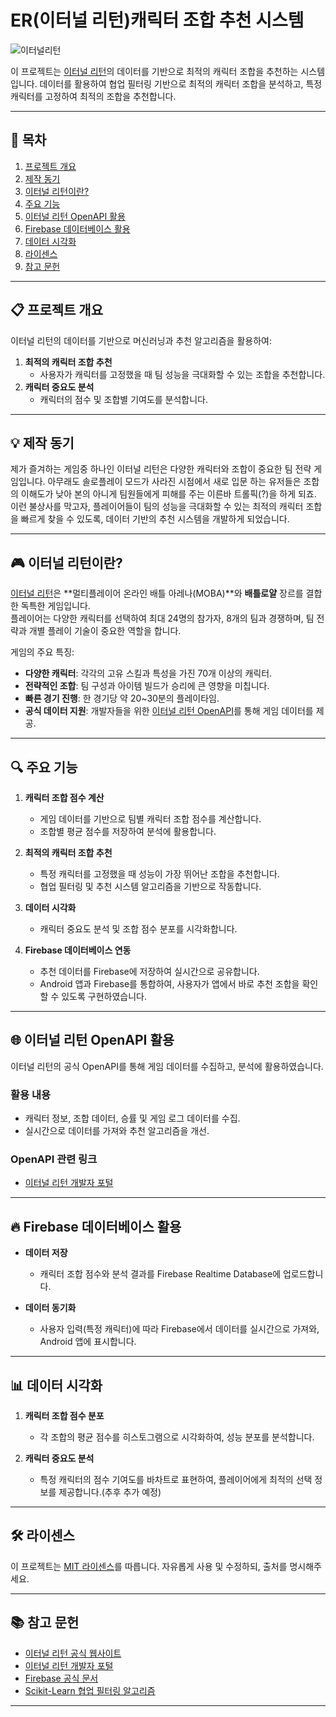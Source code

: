 # ER(이터널 리턴)캐릭터 조합 추천 시스템

![이터널리턴](Season%201_PC_3840%20x%202160.png)

이 프로젝트는 [이터널 리턴](https://playeternalreturn.com)의 데이터를 기반으로 최적의 캐릭터 조합을 추천하는 시스템입니다. 데이터를 활용하여 협업 필터링 기반으로 최적의 캐릭터 조합을 분석하고, 특정 캐릭터를 고정하여 최적의 조합을 추천합니다.

---

## 📖 목차
1. [프로젝트 개요](#프로젝트-개요)
2. [제작 동기](#제작-동기)
3. [이터널 리턴이란?](#이터널-리턴이란)
4. [주요 기능](#주요-기능)
5. [이터널 리턴 OpenAPI 활용](#이터널-리턴-openapi-활용)
6. [Firebase 데이터베이스 활용](#firebase-데이터베이스-활용)
7. [데이터 시각화](#데이터-시각화)
8. [라이센스](#라이센스)
9. [참고 문헌](#참고-문헌)

---

## 📋 **프로젝트 개요**
이터널 리턴의 데이터를 기반으로 머신러닝과 추천 알고리즘을 활용하여:
1. **최적의 캐릭터 조합 추천**  
   - 사용자가 캐릭터를 고정했을 때 팀 성능을 극대화할 수 있는 조합을 추천합니다.
2. **캐릭터 중요도 분석**  
   - 캐릭터의 점수 및 조합별 기여도를 분석합니다.

---

## 💡 **제작 동기**
 제가 즐겨하는 게임중 하나인 이터널 리턴은 다양한 캐릭터와 조합이 중요한 팀 전략 게임입니다. 아무래도 솔로플레이 모드가 사라진 시점에서 새로 입문 하는 유저들은 조합의 이해도가 낮아
 본의 아니게 팀원들에게 피해를 주는 이른바 트롤픽(?)을 하게 되죠.
 이런 불상사를 막고자, 플레이어들이 팀의 성능을 극대화할 수 있는 최적의 캐릭터 조합을 빠르게 찾을 수 있도록, 데이터 기반의 추천 시스템을 개발하게 되었습니다.

---

## 🎮 **이터널 리턴이란?**
[이터널 리턴](https://playeternalreturn.com)은 **멀티플레이어 온라인 배틀 아레나(MOBA)**와 **배틀로얄** 장르를 결합한 독특한 게임입니다.  
플레이어는 다양한 캐릭터를 선택하여 최대 24명의 참가자, 8개의 팀과 경쟁하며, 팀 전략과 개별 플레이 기술이 중요한 역할을 합니다.

게임의 주요 특징:
- **다양한 캐릭터**: 각각의 고유 스킬과 특성을 가진 70개 이상의 캐릭터.
- **전략적인 조합**: 팀 구성과 아이템 빌드가 승리에 큰 영향을 미칩니다.
- **빠른 경기 진행**: 한 경기당 약 20~30분의 플레이타임.
- **공식 데이터 지원**: 개발자들을 위한 [이터널 리턴 OpenAPI](#이터널-리턴-openapi-활용)를 통해 게임 데이터를 제공.

---

## 🔍 **주요 기능**
1. **캐릭터 조합 점수 계산**  
   - 게임 데이터를 기반으로 팀별 캐릭터 조합 점수를 계산합니다.  
   - 조합별 평균 점수를 저장하여 분석에 활용합니다.

2. **최적의 캐릭터 조합 추천**  
   - 특정 캐릭터를 고정했을 때 성능이 가장 뛰어난 조합을 추천합니다.  
   - 협업 필터링 및 추천 시스템 알고리즘을 기반으로 작동합니다.

3. **데이터 시각화**  
   - 캐릭터 중요도 분석 및 조합 점수 분포를 시각화합니다.  

4. **Firebase 데이터베이스 연동**  
   - 추천 데이터를 Firebase에 저장하여 실시간으로 공유합니다.  
   - Android 앱과 Firebase를 통합하여, 사용자가 앱에서 바로 추천 조합을 확인할 수 있도록 구현하였습니다.

---

## 🌐 **이터널 리턴 OpenAPI 활용**
이터널 리턴의 공식 OpenAPI를 통해 게임 데이터를 수집하고, 분석에 활용하였습니다.

### **활용 내용**
- 캐릭터 정보, 조합 데이터, 승률 및 게임 로그 데이터를 수집.
- 실시간으로 데이터를 가져와 추천 알고리즘을 개선.

### **OpenAPI 관련 링크**
- [이터널 리턴 개발자 포털](https://developer.playeternalreturn.com/)

---

## 🔥 **Firebase 데이터베이스 활용**
- **데이터 저장**  
  - 캐릭터 조합 점수와 분석 결과를 Firebase Realtime Database에 업로드합니다.
  
- **데이터 동기화**  
  - 사용자 입력(특정 캐릭터)에 따라 Firebase에서 데이터를 실시간으로 가져와, Android 앱에 표시합니다.

---

## 📊 **데이터 시각화**
1. **캐릭터 조합 점수 분포**  
   - 각 조합의 평균 점수를 히스토그램으로 시각화하여, 성능 분포를 분석합니다.

2. **캐릭터 중요도 분석**  
   - 특정 캐릭터의 점수 기여도를 바차트로 표현하여, 플레이어에게 최적의 선택 정보를 제공합니다.(추후 추가 예정)

---

## 🛠️ **라이센스**
이 프로젝트는 [MIT 라이센스](LICENSE)를 따릅니다. 자유롭게 사용 및 수정하되, 출처를 명시해주세요.

---

## 📚 **참고 문헌**
- [이터널 리턴 공식 웹사이트](https://playeternalreturn.com)
- [이터널 리턴 개발자 포털](https://developer.playeternalreturn.com/)
- [Firebase 공식 문서](https://firebase.google.com/docs)
- [Scikit-Learn 협업 필터링 알고리즘](https://scikit-learn.org/stable/)

---
